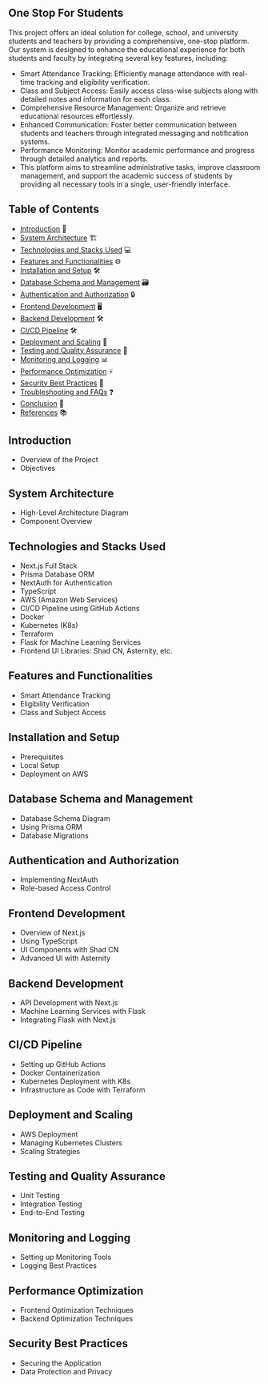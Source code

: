 ## One Stop For Students

This project offers an ideal solution for college, school, and university students and teachers by providing a comprehensive, one-stop platform. Our system is designed to enhance the educational experience for both students and faculty by integrating several key features, including:

 - Smart Attendance Tracking: Efficiently manage attendance with real-time tracking and eligibility verification.
 - Class and Subject Access: Easily access class-wise subjects along with detailed notes and information for each class.
 - Comprehensive Resource Management: Organize and retrieve educational resources effortlessly.
 - Enhanced Communication: Foster better communication between students and teachers through integrated messaging and notification systems.
 - Performance Monitoring: Monitor academic performance and progress through detailed analytics and reports.
 - This platform aims to streamline administrative tasks, improve classroom management, and support the academic success of students by providing all necessary tools in a single, user-friendly interface.


## Table of Contents

- [Introduction](#introduction) 🌟
- [System Architecture](#system-architecture) 🏗️
- [Technologies and Stacks Used](#technologies-and-stacks-used) 💻
- [Features and Functionalities](#features-and-functionalities) ⚙️
- [Installation and Setup](#installation-and-setup) 🛠️
- [Database Schema and Management](#database-schema-and-management) 🗃️
- [Authentication and Authorization](#authentication-and-authorization) 🔒
- [Frontend Development](#frontend-development) 🖥️
- [Backend Development](#backend-development) 🛠️
- [CI/CD Pipeline](#cicd-pipeline) 🛠️
- [Deployment and Scaling](#deployment-and-scaling) 🚀
- [Testing and Quality Assurance](#testing-and-quality-assurance) 🧪
- [Monitoring and Logging](#monitoring-and-logging) 📊
- [Performance Optimization](#performance-optimization) ⚡
- [Security Best Practices](#security-best-practices) 🔐
- [Troubleshooting and FAQs](#troubleshooting-and-faqs) ❓
- [Conclusion](#conclusion) 📝
- [References](#references) 📚

## Introduction

- Overview of the Project
- Objectives

## System Architecture

- High-Level Architecture Diagram
- Component Overview

## Technologies and Stacks Used

- Next.js Full Stack
- Prisma Database ORM
- NextAuth for Authentication
- TypeScript
- AWS (Amazon Web Services)
- CI/CD Pipeline using GitHub Actions
- Docker
- Kubernetes (K8s)
- Terraform
- Flask for Machine Learning Services
- Frontend UI Libraries: Shad CN, Asternity, etc.

## Features and Functionalities

- Smart Attendance Tracking
- Eligibility Verification
- Class and Subject Access

## Installation and Setup

- Prerequisites
- Local Setup
- Deployment on AWS

## Database Schema and Management

- Database Schema Diagram
- Using Prisma ORM
- Database Migrations

## Authentication and Authorization

- Implementing NextAuth
- Role-based Access Control

## Frontend Development

- Overview of Next.js
- Using TypeScript
- UI Components with Shad CN
- Advanced UI with Asternity

## Backend Development

- API Development with Next.js
- Machine Learning Services with Flask
- Integrating Flask with Next.js

## CI/CD Pipeline

- Setting up GitHub Actions
- Docker Containerization
- Kubernetes Deployment with K8s
- Infrastructure as Code with Terraform

## Deployment and Scaling

- AWS Deployment
- Managing Kubernetes Clusters
- Scaling Strategies

## Testing and Quality Assurance

- Unit Testing
- Integration Testing
- End-to-End Testing

## Monitoring and Logging

- Setting up Monitoring Tools
- Logging Best Practices

## Performance Optimization

- Frontend Optimization Techniques
- Backend Optimization Techniques

## Security Best Practices

- Securing the Application
- Data Protection and Privacy

